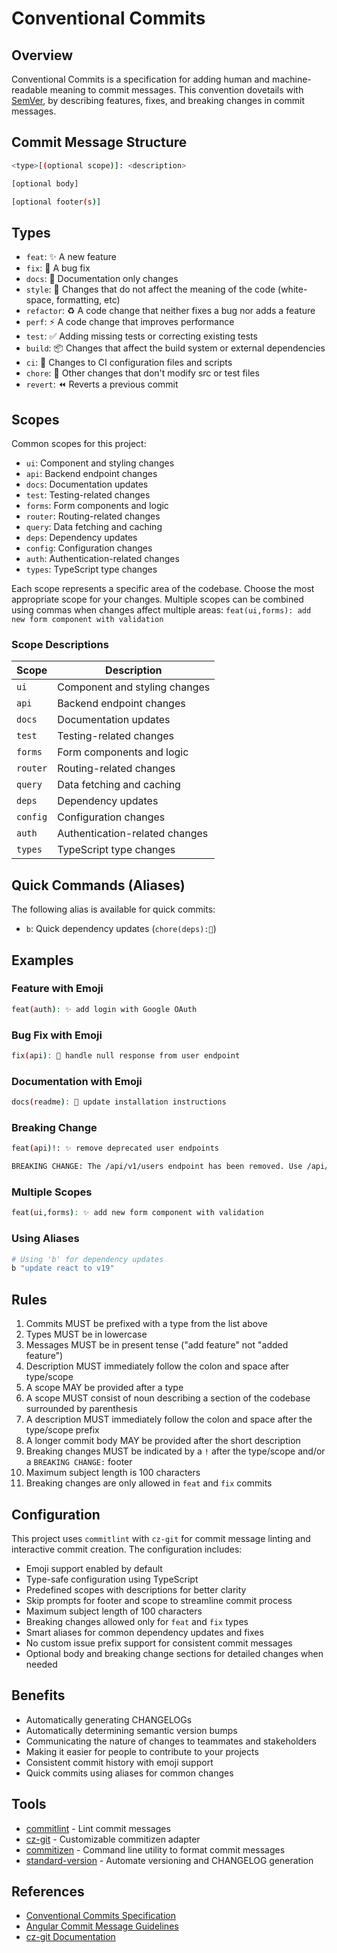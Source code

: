 # Conventional Commits

## Overview

Conventional Commits is a specification for adding human and machine-readable meaning to commit messages. This convention dovetails with [SemVer](https://semver.org/), by describing features, fixes, and breaking changes in commit messages.

## Commit Message Structure

```sh
<type>[(optional scope)]: <description>

[optional body]

[optional footer(s)]
```

## Types

- `feat`: ✨ A new feature
- `fix`: 🐛 A bug fix
- `docs`: 📝 Documentation only changes
- `style`: 💄 Changes that do not affect the meaning of the code (white-space, formatting, etc)
- `refactor`: ♻️ A code change that neither fixes a bug nor adds a feature
- `perf`: ⚡️ A code change that improves performance
- `test`: ✅ Adding missing tests or correcting existing tests
- `build`: 📦 Changes that affect the build system or external dependencies
- `ci`: 👷 Changes to CI configuration files and scripts
- `chore`: 🔨 Other changes that don't modify src or test files
- `revert`: ⏪️ Reverts a previous commit

## Scopes

Common scopes for this project:

- `ui`: Component and styling changes
- `api`: Backend endpoint changes
- `docs`: Documentation updates
- `test`: Testing-related changes
- `forms`: Form components and logic
- `router`: Routing-related changes
- `query`: Data fetching and caching
- `deps`: Dependency updates
- `config`: Configuration changes
- `auth`: Authentication-related changes
- `types`: TypeScript type changes

Each scope represents a specific area of the codebase. Choose the most appropriate scope for your changes. Multiple scopes can be combined using commas when changes affect multiple areas: `feat(ui,forms): add new form component with validation`

### Scope Descriptions

| Scope    | Description                    |
| -------- | ------------------------------ |
| `ui`     | Component and styling changes  |
| `api`    | Backend endpoint changes       |
| `docs`   | Documentation updates          |
| `test`   | Testing-related changes        |
| `forms`  | Form components and logic      |
| `router` | Routing-related changes        |
| `query`  | Data fetching and caching      |
| `deps`   | Dependency updates             |
| `config` | Configuration changes          |
| `auth`   | Authentication-related changes |
| `types`  | TypeScript type changes        |

## Quick Commands (Aliases)

The following alias is available for quick commits:

- `b`: Quick dependency updates (`chore(deps):🔨`)

## Examples

### Feature with Emoji

```sh
feat(auth): ✨ add login with Google OAuth
```

### Bug Fix with Emoji

```sh
fix(api): 🐛 handle null response from user endpoint
```

### Documentation with Emoji

```sh
docs(readme): 📝 update installation instructions
```

### Breaking Change

```sh
feat(api)!: ✨ remove deprecated user endpoints

BREAKING CHANGE: The /api/v1/users endpoint has been removed. Use /api/v2/users instead.
```

### Multiple Scopes

```sh
feat(ui,forms): ✨ add new form component with validation
```

### Using Aliases

```sh
# Using 'b' for dependency updates
b "update react to v19"
```

## Rules

1. Commits MUST be prefixed with a type from the list above
2. Types MUST be in lowercase
3. Messages MUST be in present tense ("add feature" not "added feature")
4. Description MUST immediately follow the colon and space after type/scope
5. A scope MAY be provided after a type
6. A scope MUST consist of noun describing a section of the codebase surrounded by parenthesis
7. A description MUST immediately follow the colon and space after the type/scope prefix
8. A longer commit body MAY be provided after the short description
9. Breaking changes MUST be indicated by a `!` after the type/scope and/or a `BREAKING CHANGE:` footer
10. Maximum subject length is 100 characters
11. Breaking changes are only allowed in `feat` and `fix` commits

## Configuration

This project uses `commitlint` with `cz-git` for commit message linting and interactive commit creation. The configuration includes:

- Emoji support enabled by default
- Type-safe configuration using TypeScript
- Predefined scopes with descriptions for better clarity
- Skip prompts for footer and scope to streamline commit process
- Maximum subject length of 100 characters
- Breaking changes allowed only for `feat` and `fix` types
- Smart aliases for common dependency updates and fixes
- No custom issue prefix support for consistent commit messages
- Optional body and breaking change sections for detailed changes when needed

## Benefits

- Automatically generating CHANGELOGs
- Automatically determining semantic version bumps
- Communicating the nature of changes to teammates and stakeholders
- Making it easier for people to contribute to your projects
- Consistent commit history with emoji support
- Quick commits using aliases for common changes

## Tools

- [commitlint](https://commitlint.js.org/) - Lint commit messages
- [cz-git](https://cz-git.qbb.sh/) - Customizable commitizen adapter
- [commitizen](https://commitizen.github.io/cz-cli/) - Command line utility to format commit messages
- [standard-version](https://github.com/conventional-changelog/standard-version) - Automate versioning and CHANGELOG generation

## References

- [Conventional Commits Specification](https://www.conventionalcommits.org/)
- [Angular Commit Message Guidelines](https://github.com/angular/angular/blob/master/CONTRIBUTING.md#-commit-message-guidelines)
- [cz-git Documentation](https://cz-git.qbb.sh/)
